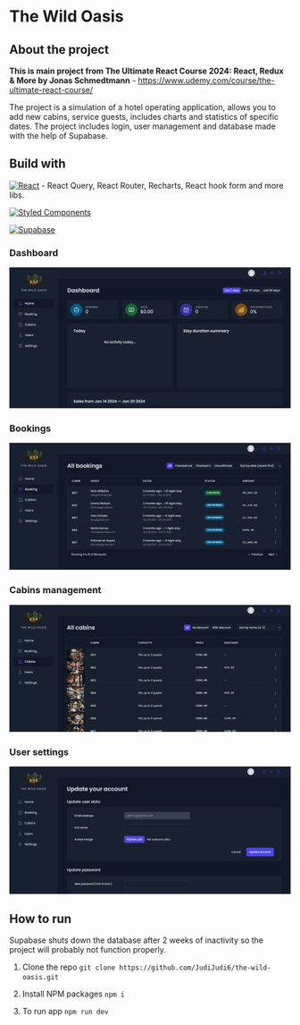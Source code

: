 # The Wild Oasis

## About the project

**This is main project from The Ultimate React Course 2024: React, Redux & More by Jonas Schmedtmann** - https://www.udemy.com/course/the-ultimate-react-course/

The project is a simulation of a hotel operating application, allows you to add new cabins, service guests, includes charts and statistics of specific dates. The project includes login, user management and database made with the help of Supabase.

## Build with

[![React](https://img.shields.io/badge/React-16-blue.svg)](https://reactjs.org/) - React Query, React Router, Recharts, React hook form and more libs.

[![Styled Components](https://img.shields.io/badge/Styled_Components-5.3.0-orange.svg)](https://styled-components.com/)

[![Supabase](https://img.shields.io/badge/Supabase-1.0.0-blue.svg)](https://supabase.io/)

### Dashboard
![Dashboard](./public/dashboard.jpg)

### Bookings
![Bookings](./public/bookings.jpg)

### Cabins management
![Cabins management](./public/cabins.jpg)

### User settings
![User settings](./public/user.jpg)

## How to run
Supabase shuts down the database after 2 weeks of inactivity so the project will probably not function properly.

1. Clone the repo
```git clone https://github.com/JudiJudi6/the-wild-oasis.git```

2. Install NPM packages
```npm i```

3. To run app
```npm run dev```
